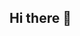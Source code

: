 ## Hi there 👋

<!--
**gelseybostick/gelseybostick** is a ✨ _special_ ✨ repository because its `README.md` (this file) appears on your GitHub profile.

Here are some ideas to get you started:

- 🔭 I’m currently working on writing my profile.
- 🌱 I’m currently learning how GitHub and Visual Studio Code work.
- 👯 I’m looking to collaborate on future projects.
- 🤔 I’m looking for help with... well, I'm not sure yet, but I'll ask once I know.
- 💬 Ask me about what I originally studied in school.
- 📫 How to reach me: N/A
- 😄 Pronouns: She/they
- ⚡ Fun fact: I studied abroad in Japan for a year.
-->

